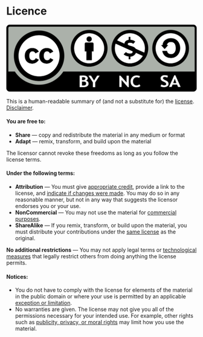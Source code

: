 # Licence

![](.gitbook/assets/1200px-cc-by-nc-sa.svg-3.png)

This is a human-readable summary of \(and not a substitute for\) the [license](https://creativecommons.org/licenses/by-nc-sa/3.0/legalcode). [Disclaimer](https://creativecommons.org/licenses/by-nc-sa/3.0/#).

#### You are free to:

* **Share** — copy and redistribute the material in any medium or format
* **Adapt** — remix, transform, and build upon the material

The licensor cannot revoke these freedoms as long as you follow the license terms.

#### Under the following terms:

* **Attribution** — You must give [appropriate credit](https://creativecommons.org/licenses/by-nc-sa/3.0/#), provide a link to the license, and [indicate if changes were made](https://creativecommons.org/licenses/by-nc-sa/3.0/#). You may do so in any reasonable manner, but not in any way that suggests the licensor endorses you or your use.
* **NonCommercial** — You may not use the material for [commercial purposes](https://creativecommons.org/licenses/by-nc-sa/3.0/#).
* **ShareAlike** — If you remix, transform, or build upon the material, you must distribute your contributions under the [same license](https://creativecommons.org/licenses/by-nc-sa/3.0/#) as the original.

**No additional restrictions** — You may not apply legal terms or [technological measures](https://creativecommons.org/licenses/by-nc-sa/3.0/#) that legally restrict others from doing anything the license permits.

#### Notices:

* You do not have to comply with the license for elements of the material in the public domain or where your use is permitted by an applicable [exception or limitation](https://creativecommons.org/licenses/by-nc-sa/3.0/#).
* No warranties are given. The license may not give you all of the permissions necessary for your intended use. For example, other rights such as [publicity, privacy, or moral rights](https://creativecommons.org/licenses/by-nc-sa/3.0/#) may limit how you use the material.

